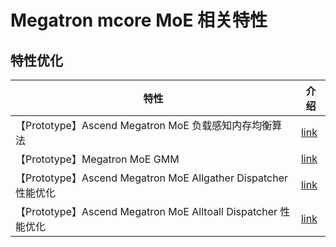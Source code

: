 # Megatron mcore MoE 相关特性

## 特性优化

| 特性                                                       | 介绍                                                    |
|----------------------------------------------------------|-------------------------------------------------------|
| 【Prototype】Ascend Megatron MoE 负载感知内存均衡算法                           | [link](megatron-moe-adaptive-recompute-activation.md) |
| 【Prototype】Megatron MoE GMM                                         | [link](megatron-moe-gmm.md)                           |
| 【Prototype】Ascend Megatron MoE Allgather Dispatcher 性能优化 | [link](megatron-moe-allgather-dispatcher.md)          |
| 【Prototype】Ascend Megatron MoE Alltoall Dispatcher 性能优化  | [link](megatron-moe-alltoall-dispatcher.md)           |
